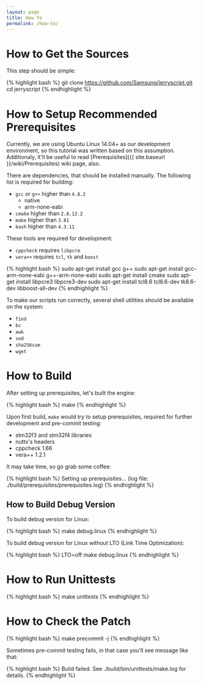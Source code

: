 ```yaml
---
layout: page
title: How To
permalink: /how-to/
---
```


# How to Get the Sources
This step should be simple:

{% highlight bash %}
git clone https://github.com/Samsung/jerryscript.git
cd jerryscript
{% endhighlight %}

# How to Setup Recommended Prerequisites

Currently, we are using Ubuntu Linux 14.04+ as our development environment, so this tutorial was written based on this assumption. Additionaly, it'll be useful to read [Prerequisites]({{ site.baseurl }}/wiki/Prerequisites) wiki page, also.

There are dependencies, that should be installed manually. The following list is required for building:

- `gcc` or `g++` higher than `4.8.2`
  - native
  - arm-none-eabi
- `cmake` higher than `2.8.12.2`
- `make` higher than `3.81`
- `bash` higher than `4.3.11`

These tools are required for development:

- `cppcheck` requires `libpcre`
- `vera++` requires `tcl`, `tk` and `boost`

{% highlight bash %}
sudo apt-get install gcc g++
sudo apt-get install gcc-arm-none-eabi g++-arm-none-eabi
sudo apt-get install cmake
sudo apt-get install libpcre3 libpcre3-dev
sudo apt-get install tcl8.6 tcl8.6-dev tk8.6-dev libboost-all-dev
{% endhighlight %}

To make our scripts run correctly, several shell utilities should be available on the system:

- `find`
- `bc`
- `awk`
- `sed`
- `sha256sum`
- `wget`

# How to Build

After setting up prerequisites, let's built the engine:

{% highlight bash %}
make
{% endhighlight %}

Upon first build, `make` would try to setup prerequisites, required for further development and pre-commit testing:
- stm32f3 and stm32f4 libraries
- nuttx's headers
- cppcheck 1.66
- vera++ 1.2.1

It may take time, so go grab some coffee:

{% highlight bash %}
Setting up prerequisites... (log file: ./build/prerequisites/prerequisites.log)
{% endhighlight %}

## How to Build Debug Version
To build debug version for Linux:

{% highlight bash %}
make debug.linux
{% endhighlight %}

To build debug version for Linux without LTO (Link Time Optimization):

{% highlight bash %}
LTO=off make debug.linux
{% endhighlight %}

# How to Run Unittests
{% highlight bash %}
make unittests
{% endhighlight %}

# How to Check the Patch
{% highlight bash %}
make precommit -j
{% endhighlight %}

Sometimes pre-commit testing fails, in that case you'll see message like that:

{% highlight bash %}
Build failed. See ./build/bin/unittests/make.log for details.
{% endhighlight %}
